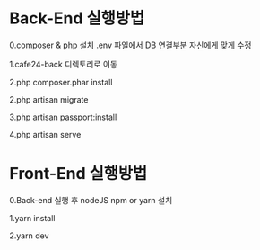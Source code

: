 # Back-End 실행방법

0.composer & php 설치 .env 파일에서 DB 연결부분 자신에게 맞게 수정

1.cafe24-back 디렉토리로 이동

2.php composer.phar install

2.php artisan migrate

3.php artisan passport:install

4.php artisan serve



# Front-End 실행방법

0.Back-end 실행 후 nodeJS npm or yarn 설치

1.yarn install

2.yarn dev
